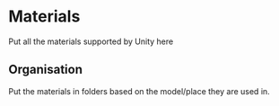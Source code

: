 # Materials
Put all the materials supported by Unity here

## Organisation 
Put the materials in folders based on the model/place they are used in.
